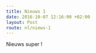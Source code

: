 ```yaml
---
title: Nieuws 1
date: 2016-10-07 12:16:00 +02:00
layout: Post
route: nl/niews-1
---
```


Nieuws super !
